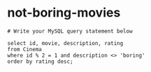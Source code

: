 
  # not-boring-movies

  ```mysql
  # Write your MySQL query statement below

select id, movie, description, rating
from Cinema
where id % 2 = 1 and description <> 'boring'
order by rating desc;
  ```
  